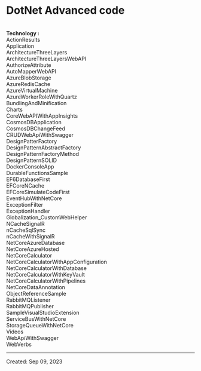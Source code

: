 # DotNet Advanced code
<br>
<b>Technology :</b>
<br/>ActionResults
<br/>Application
<br/>ArchitectureThreeLayers
<br/>ArchitectureThreeLayersWebAPI
<br/>AuthorizeAttribute
<br/>AutoMapperWebAPI
<br/>AzureBlobStorage
<br/>AzureRedisCache
<br/>AzureVirtualMachine
<br/>AzureWorkerRoleWithQuartz
<br/>BundlingAndMinification
<br/>Charts
<br/>CoreWebAPIWithAppInsights
<br/>CosmosDBApplication
<br/>CosmosDBChangeFeed
<br/>CRUDWebApiWithSwagger
<br/>DesignPatterFactory
<br/>DesignPatternAbstractFactory
<br/>DesignPatternFactoryMethod
<br/>DesignPatternSOLID
<br/>DockerConsoleApp
<br/>DurableFunctionsSample
<br/>EF6DatabaseFirst
<br/>EFCoreNCache
<br/>EFCoreSimulateCodeFirst
<br/>EventHubWithNetCore
<br/>ExceptionFilter
<br/>ExceptionHandler
<br/>Globalization_CustomWebHelper
<br/>NCacheSignalR
<br/>nCacheSqlSync
<br/>nCacheWithSignalR
<br/>NetCoreAzureDatabase
<br/>NetCoreAzureHosted
<br/>NetCoreCalculator
<br/>NetCoreCalculatorWithAppConfiguration
<br/>NetCoreCalculatorWithDatabase
<br/>NetCoreCalculatorWithKeyVault
<br/>NetCoreCalculatorWithPipelines
<br/>NetCoreDataAnnotation
<br/>ObjectReferenceSample
<br/>RabbitMQListener
<br/>RabbitMQPublisher
<br/>SampleVisualStudioExtension
<br/>ServiceBusWithNetCore
<br/>StorageQueueWithNetCore
<br/>Videos
<br/>WebApiWithSwagger
<br/>WebVerbs
<hr/>
Created: Sep 09, 2023
